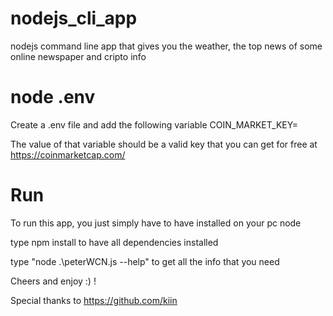 # nodejs_cli_app
nodejs command line app that gives you the weather, the top news of some online newspaper and cripto info

# node .env
Create a .env file and add the following variable
COIN_MARKET_KEY=

The value of that variable should be a valid key that you can get for free at https://coinmarketcap.com/

# Run
To run this app, you just simply have to have installed on your pc node

type npm install to have all dependencies installed

type "node .\peterWCN.js --help" to get all the info that you need

Cheers and enjoy :) !

Special thanks to https://github.com/kiin